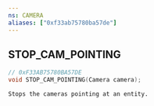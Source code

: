 ```yaml
---
ns: CAMERA
aliases: ["0xf33ab75780ba57de"]
---
```

## STOP_CAM_POINTING

```c
// 0xF33AB75780BA57DE
void STOP_CAM_POINTING(Camera camera);
```

```
Stops the cameras pointing at an entity.
```
